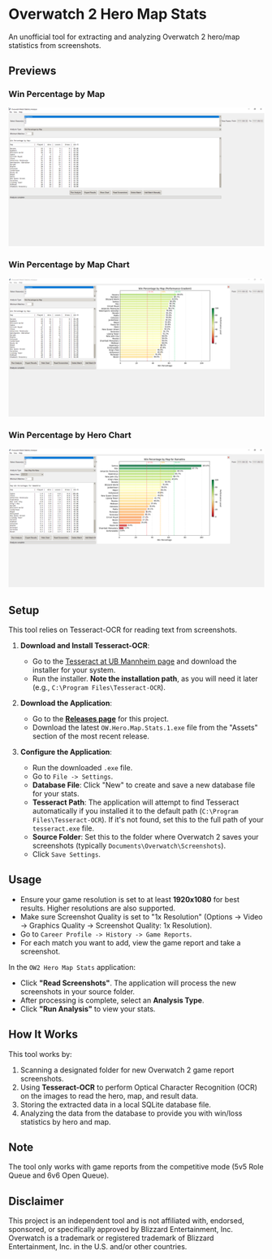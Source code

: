 # Overwatch 2 Hero Map Stats

An unofficial tool for extracting and analyzing Overwatch 2 hero/map statistics from screenshots.

## Previews

### Win Percentage by Map
![Text showing win percentages on different maps](./images/Preview%20Win%20Percentage%20per%20Map.png)

### Win Percentage by Map Chart
![A Chart showing win percentages on different maps](./images/Preview%20Win%20Percentage%20per%20Map%20Chart.png)

### Win Percentage by Hero Chart
![A chart showing win percentages for a speficic hero for different maps](./images/Preview%20Win%20Percentage%20by%20Hero%20per%20Map%20Chart.png)


## Setup

This tool relies on Tesseract-OCR for reading text from screenshots.

1.  **Download and Install Tesseract-OCR**:
    *   Go to the [Tesseract at UB Mannheim page](https://github.com/UB-Mannheim/tesseract/wiki) and download the installer for your system.
    *   Run the installer. **Note the installation path**, as you will need it later (e.g., `C:\Program Files\Tesseract-OCR`).

2.  **Download the Application**:
    *   Go to the [**Releases page**](https://github.com/Coldskin-OW/OW2-Hero-Map-Stats/releases) for this project.
    *   Download the latest `OW.Hero.Map.Stats.1.exe` file from the "Assets" section of the most recent release.

3.  **Configure the Application**:
    *   Run the downloaded `.exe` file.
    *   Go to `File -> Settings`.
    *   **Database File**: Click "New" to create and save a new database file for your stats.
    *   **Tesseract Path**: The application will attempt to find Tesseract automatically if you installed it to the default path (`C:\Program Files\Tesseract-OCR`). If it's not found, set this to the full path of your `tesseract.exe` file.
    *   **Source Folder**: Set this to the folder where Overwatch 2 saves your screenshots (typically `Documents\Overwatch\Screenshots`).
    *   Click `Save Settings`.

## Usage

- Ensure your game resolution is set to at least **1920x1080** for best results. Higher resolutions are also supported.
- Make sure Screenshot Quality is set to "1x Resolution" (Options -> Video -> Graphics Quality -> Screenshot Quality: 1x Resolution).
- Go to `Career Profile -> History -> Game Reports`.
- For each match you want to add, view the game report and take a screenshot.

In the `OW2 Hero Map Stats` application:
- Click **"Read Screenshots"**. The application will process the new screenshots in your source folder.
- After processing is complete, select an **Analysis Type**.
- Click **"Run Analysis"** to view your stats.

## How It Works

This tool works by:
1.  Scanning a designated folder for new Overwatch 2 game report screenshots.
2.  Using **Tesseract-OCR** to perform Optical Character Recognition (OCR) on the images to read the hero, map, and result data.
3.  Storing the extracted data in a local SQLite database file.
4.  Analyzing the data from the database to provide you with win/loss statistics by hero and map.

## Note

The tool only works with game reports from the competitive mode (5v5 Role Queue and 6v6 Open Queue).

## Disclaimer

This project is an independent tool and is not affiliated with, endorsed, sponsored, or specifically approved by Blizzard Entertainment, Inc. Overwatch is a trademark or registered trademark of Blizzard Entertainment, Inc. in the U.S. and/or other countries.